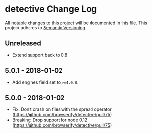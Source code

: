 # detective Change Log
All notable changes to this project will be documented in this file.
This project adheres to [Semantic Versioning](http://semver.org/).

## Unreleased
* Extend support back to 0.8

## 5.0.1 - 2018-01-02
* Add engines field set to `>=4.0.0`.

## 5.0.0 - 2018-01-02
* Fix: Don't crash on files with the spread operator (https://github.com/browserify/detective/pull/75)
* Breaking: Drop support for node 0.12 (https://github.com/browserify/detective/pull/75)
